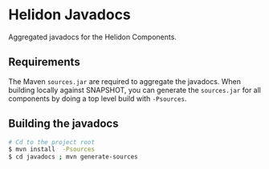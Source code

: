# Helidon Javadocs

Aggregated javadocs for the Helidon Components.

## Requirements

The Maven `sources.jar` are required to aggregate the javadocs.
When building locally against SNAPSHOT, you can generate the `sources.jar` for
 all components by doing a top level build with `-Psources`.

## Building the javadocs

```bash
# Cd to the project root
$ mvn install  -Psources
$ cd javadocs ; mvn generate-sources
```
